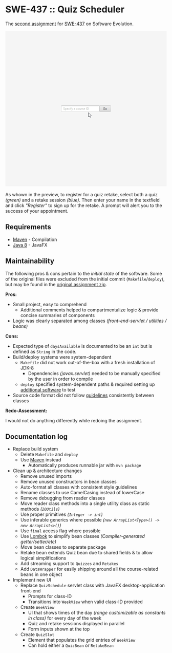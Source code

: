 # SWE-437 :: Quiz Scheduler

The [second assignment](https://cs.gmu.edu/~offutt/classes/437/assigns/assign02.html) for [SWE-437](https://cs.gmu.edu/~offutt/classes/437/index.html) on Software Evolution. 

![preview](preview.gif)

As whown in the preview, to register for a quiz retake, select both a quiz _(green)_ and a retake session _(blue)_. Then enter your name in the textfield and click _"Register"_ to sign up for the retake. A prompt will alert you to the success of your appointment.

## Requirements

* [Maven](https://maven.apache.org/) - Compilation
* [Java 8](https://openjdk.java.net/projects/jdk8/) - JavaFX

## Maintainability 

The following pros & cons pertain to the _initial state_ of the software. Some of the original files were excluded from the initial commit (`Makefile`/`deploy`), but may be found in the [original assignment zip](original.zip).

**Pros:**

* Small project, easy to comprehend
    * Additional comments helped to compartmentalize logic & provide concise summaries of components
* Logic was clearly separated among classes _(front-end-servlet / utilities / beans)_

**Cons:**

* Expected type of `daysAvailable` is documented to be an `int` but is defined as `String` in the code.
* Build/deploy systems were system-dependent
    * `Makefile` did not work out-of-the-box with a fresh installation of JDK-8
        * Dependencies _(javax.servlet)_ needed to be manually specified by the user in order to compile
    * `deploy` specified system-dependent paths & required setting up [additional software](https://piazza.com/class/jqwfp37y1ap78x?cid=30) to test
* Source code format did not follow [guidelines](https://www.oracle.com/technetwork/java/javase/documentation/codeconvtoc-136057.html) consistently between classes

**Redo-Assessment:**

I would not do anything differently while redoing the assignment. 

## Documentation log

* Replace build system
    * Delete `Makefile` and `deploy` 
    * Use [Maven](https://maven.apache.org/) instead
        * Automatically produces runnable jar with `mvn package`
* Clean up & architecture changes 
    * Remove unused imports
    * Remove unused constructors in bean classes
    * Auto-format all classes with consistent style guidelines
    * Rename classes to use CamelCasing instead of lowerCase
    * Remove debugging from reader classes
    * Move reader class methods into a single utility class as static methods _(`IOUtils`)_
    * Use proper primitives _(`Integer -> int`)_
    * Use inferable generics where possible  _(`new ArrayList<Type>() -> new ArrayList<>()`)_
    * Use `final` access flag where possible
    * Use [Lombok](https://projectlombok.org/) to simplify bean classes _(Compiler-generated getter/setter/etc)_
    * Move bean classes to separate package
    * Retake bean extends Quiz bean due to shared fields & to allow logical simplifications
    * Add streaming support to `Quizzes` and `Retakes`
    * Add `DataWrapper` for easily shipping around all the course-related beans in one object
* Implement new UI
    * Replace `QuizSchedule` servlet class with JavaFX desktop-application front-end
        * Prompts for class-ID
        * Transitions into `WeekView` when valid class-ID provided
    * Create `WeekView`
        * UI that shows times of the day _(range customizable as constants in class)_ for every day of the week
        * Quiz and retake sessions displayed in parallel
        * Form inputs shown at the top
    * Create `QuizSlot`
        * Element that populates the grid entries of `WeekView`
        * Can hold either a `QuizBean` or `RetakeBean`